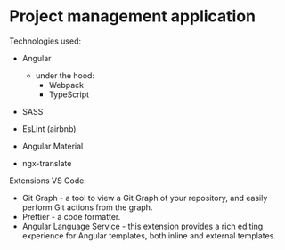 # Project management application

Technologies used:

- Angular

  - under the hood:
    - Webpack
    - TypeScript

- SASS
- EsLint (airbnb)
- Angular Material
- ngx-translate

Extensions VS Code:

- Git Graph - a tool to view a Git Graph of your repository, and easily perform Git actions from the graph.
- Prettier - a code formatter.
- Angular Language Service - this extension provides a rich editing experience for Angular templates, both inline and external templates.
